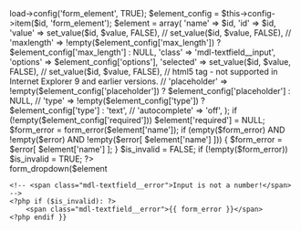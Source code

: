 ---
---

<?php
if (empty($value)) $value = NULL;

$this->load->config('form_element', TRUE);
$element_config = $this->config->item($id, 'form_element');

$element = array(
    'name'          => $id,
    'id'            => $id,
    'value'         => set_value($id, $value, FALSE), // set_value($id, $value, FALSE),
    
    // 'maxlength'     => !empty($element_config['max_length']) ? $element_config['max_length'] : NULL,

    'class'         => 'mdl-textfield__input',

    'options'       => $element_config['options'],

    'selected'      => set_value($id, $value, FALSE), // set_value($id, $value, FALSE),

    // html5 tag - not supported in Internet Explorer 9 and earlier versions.
    // 'placeholder'   => !empty($element_config['placeholder']) ? $element_config['placeholder'] : NULL,
    // 'type'          => !empty($element_config['type']) ? $element_config['type'] : 'text',
    // 'autocomplete'  => 'off',
);

if (!empty($element_config['required'])) $element['required'] = NULL;

$form_error = form_error($element['name']);
if (empty($form_error) AND !empty($error) AND !empty($error[ $element['name'] ]))
{
    $form_error = $error[ $element['name'] ];
}

$is_invalid = FALSE;
if (!empty($form_error)) $is_invalid = TRUE;
?>

<div class="mdl-textfield mdl-js-textfield mdl-textfield--floating-label <?php if ($is_invalid) echo 'is-invalid' }}">
    form_dropdown($element

    <!-- <span class="mdl-textfield__error">Input is not a number!</span> -->
    <?php if ($is_invalid): ?>
        <span class="mdl-textfield__error">{{ form_error }}</span>
    <?php endif }}
</div>